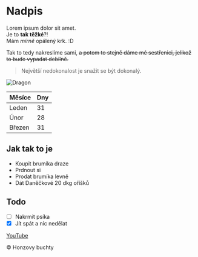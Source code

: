 # Nadpis

Lorem ipsum dolor sit amet.\
Je to **tak těžké**?!\
Mám *mírně* opálený krk. :D

Tak to tedy nakreslíme sami, ~~a potom to stejně dáme mé sestřenici, jelikož to bude vypadat debilně.~~

> Největší nedokonalost je snažit se být dokonalý.

![Dragon](https://static.wikia.nocookie.net/monster/images/6/6e/DragonRed.jpg/revision/latest/scale-to-width-down/1200?cb=20160809235604)

|Měsíce|Dny|
|------|---|
|Leden |31 |
|Únor  |28 |
|Březen|31 |

## Jak tak to je
- Koupit brumíka draze
- Prdnout si
- Prodat brumíka levně
- Dát Daněčkové 20 dkg oříšků

## Todo
- [ ] Nakrmit psíka
- [X] Jít spát a nic nedělat

[YouTube](www.youtube.com\cs "JůTůb")

&copy; Honzovy buchty